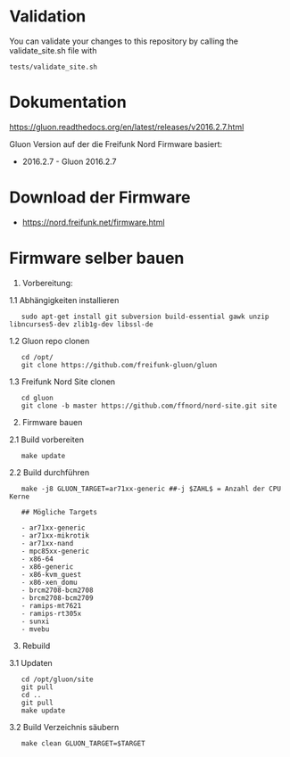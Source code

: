 # Validation

You can validate your changes to this repository by calling the validate_site.sh file with

    tests/validate_site.sh

# Dokumentation

https://gluon.readthedocs.org/en/latest/releases/v2016.2.7.html

Gluon Version auf der die Freifunk Nord Firmware basiert:

* 2016.2.7 - Gluon 2016.2.7

# Download der Firmware

* https://nord.freifunk.net/firmware.html

# Firmware selber bauen

1. Vorbereitung:

  1.1 Abhängigkeiten installieren

       sudo apt-get install git subversion build-essential gawk unzip libncurses5-dev zlib1g-dev libssl-de

  1.2 Gluon repo clonen

       cd /opt/
       git clone https://github.com/freifunk-gluon/gluon

  1.3 Freifunk Nord Site clonen

       cd gluon
       git clone -b master https://github.com/ffnord/nord-site.git site

2. Firmware bauen

  2.1 Build vorbereiten

       make update

  2.2 Build durchführen

       make -j8 GLUON_TARGET=ar71xx-generic ##-j $ZAHL$ = Anzahl der CPU Kerne

       ## Mögliche Targets

       - ar71xx-generic
       - ar71xx-mikrotik
       - ar71xx-nand
       - mpc85xx-generic
       - x86-64
       - x86-generic
       - x86-kvm_guest
       - x86-xen_domu
       - brcm2708-bcm2708
       - brcm2708-bcm2709
       - ramips-mt7621
       - ramips-rt305x
       - sunxi
       - mvebu

3. Rebuild

  3.1 Updaten

       cd /opt/gluon/site
       git pull
       cd ..
       git pull
       make update

  3.2 Build Verzeichnis säubern

       make clean GLUON_TARGET=$TARGET
